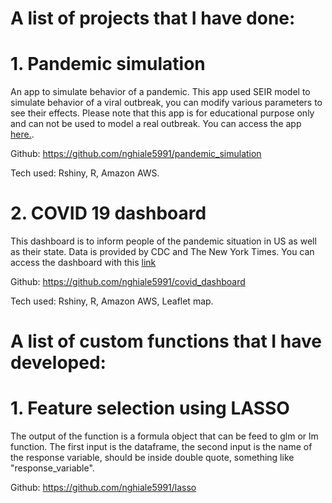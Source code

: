 # A list of projects that I have done:

# 1. Pandemic simulation
An app to simulate behavior of a pandemic. This app used SEIR model to simulate behavior of a viral outbreak, you can modify various parameters to see their effects. Please note that this app is for educational purpose only and can not be used to model a real outbreak. You can access the app [here.](http://ec2-18-188-192-168.us-east-2.compute.amazonaws.com:3838/simulation/).

Github: https://github.com/nghiale5991/pandemic_simulation

Tech used: Rshiny, R, Amazon AWS.

# 2. COVID 19 dashboard
This dashboard is to inform people of the pandemic situation in US as well as their state. Data is provided by CDC and The New York Times. You can access the dashboard with this [link](http://ec2-18-188-192-168.us-east-2.compute.amazonaws.com:3838/myapp)

Github: https://github.com/nghiale5991/covid_dashboard

Tech used: Rshiny, R, Amazon AWS, Leaflet map.

# A list of custom functions that I have developed:

# 1. Feature selection using LASSO
 
The output of the function is a formula object that can be feed to glm or lm function. The first input is the dataframe, the second input is the name of the response variable, should be inside double quote, something like "response_variable".

Github: https://github.com/nghiale5991/lasso
